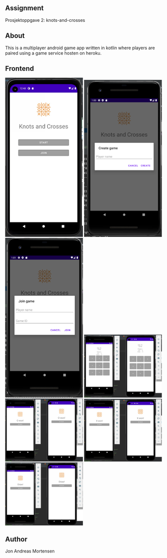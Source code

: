 ## Assignment

Prosjektoppgave 2: knots-and-crosses

## About

This is a multiplayer android game app written in kotlin where players are paired using a game service hosten on heroku.

## Frontend

<img src="https://github.com/UiA-IKT-205/jonAndreasMortensen/blob/main/knots-and-crosses/imgs/startscreen.jpg" width="250"/>

<img src="https://github.com/UiA-IKT-205/jonAndreasMortensen/blob/main/knots-and-crosses/imgs/creategame.png" width="250"/>

<img src="https://github.com/UiA-IKT-205/jonAndreasMortensen/blob/main/knots-and-crosses/imgs/joingame.png" width="250"/>

<img src="https://github.com/UiA-IKT-205/jonAndreasMortensen/blob/main/knots-and-crosses/imgs/gamescreen.jpg" width="250"/>

<img src="https://github.com/UiA-IKT-205/jonAndreasMortensen/blob/main/knots-and-crosses/imgs/winscreenO.jpg" width="250"/>

<img src="https://github.com/UiA-IKT-205/jonAndreasMortensen/blob/main/knots-and-crosses/imgs/winscreen.jpg" width="250"/>

<img src="https://github.com/UiA-IKT-205/jonAndreasMortensen/blob/main/knots-and-crosses/imgs/drawscreen.jpg" width="250"/>

## Author

Jon Andreas Mortensen
